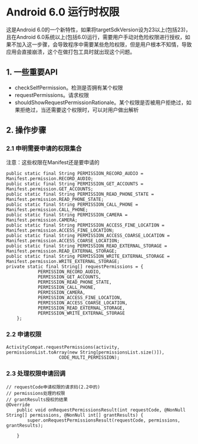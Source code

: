 # Android 6.0 运行时权限

这是Android 6.0的一个新特性，如果将targetSdkVersion设为23以上(包括23)，且在Android 6.0系统以上(包括6.0)运行，需要用户手动对危险权限进行授权，如果不加入这一步骤，会导致程序中需要某些危险权限，但是用户根本不知情，导致应用会直接崩溃，这个在做打包工具时就出现这个问题。

## 1. 一些重要API

* checkSelfPermission。检测是否拥有某个权限
* requestPermissions。请求权限
* shouldShowRequestPermissionRationale。某个权限是否被用户拒绝过，如果拒绝过，当还需要这个权限时，可以对用户做出解析

## 2. 操作步骤

### 2.1  申明需要申请的权限集合

注意：这些权限在Manifest还是要申请的

```
public static final String PERMISSION_RECORD_AUDIO = Manifest.permission.RECORD_AUDIO;
public static final String PERMISSION_GET_ACCOUNTS = Manifest.permission.GET_ACCOUNTS;
public static final String PERMISSION_READ_PHONE_STATE = Manifest.permission.READ_PHONE_STATE;
public static final String PERMISSION_CALL_PHONE = Manifest.permission.CALL_PHONE;
public static final String PERMISSION_CAMERA = Manifest.permission.CAMERA;
public static final String PERMISSION_ACCESS_FINE_LOCATION = Manifest.permission.ACCESS_FINE_LOCATION;
public static final String PERMISSION_ACCESS_COARSE_LOCATION = Manifest.permission.ACCESS_COARSE_LOCATION;
public static final String PERMISSION_READ_EXTERNAL_STORAGE = Manifest.permission.READ_EXTERNAL_STORAGE;
public static final String PERMISSION_WRITE_EXTERNAL_STORAGE = Manifest.permission.WRITE_EXTERNAL_STORAGE;
private static final String[] requestPermissions = {
            PERMISSION_RECORD_AUDIO,
            PERMISSION_GET_ACCOUNTS,
            PERMISSION_READ_PHONE_STATE,
            PERMISSION_CALL_PHONE,
            PERMISSION_CAMERA,
            PERMISSION_ACCESS_FINE_LOCATION,
            PERMISSION_ACCESS_COARSE_LOCATION,
            PERMISSION_READ_EXTERNAL_STORAGE,
            PERMISSION_WRITE_EXTERNAL_STORAGE
    };
```

### 2.2 申请权限

```
ActivityCompat.requestPermissions(activity, permissionsList.toArray(new String[permissionsList.size()]),
                    CODE_MULTI_PERMISSION);
```

### 2.3 处理权限申请回调

```
// requestCode申请权限的请求码(2.2中的)
// permissions处理的权限
// grantResults授权的结果
@Override
    public void onRequestPermissionsResult(int requestCode, @NonNull String[] permissions, @NonNull int[] grantResults) {
        super.onRequestPermissionsResult(requestCode, permissions, grantResults);
        
    }
```



